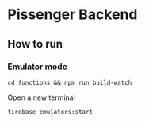 # Pissenger Backend

## How to run

### Emulator mode

`cd functions && npm run build-watch`

Open a new terminal

`firebase emulators:start`